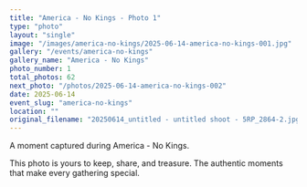 ```yaml
---
title: "America - No Kings - Photo 1"
type: "photo"
layout: "single"
image: "/images/america-no-kings/2025-06-14-america-no-kings-001.jpg"
gallery: "/events/america-no-kings"
gallery_name: "America - No Kings"
photo_number: 1
total_photos: 62
next_photo: "/photos/2025-06-14-america-no-kings-002"
date: 2025-06-14
event_slug: "america-no-kings"
location: ""
original_filename: "20250614_untitled - untitled shoot - 5RP_2864-2.jpg"
---
```


A moment captured during America - No Kings.

This photo is yours to keep, share, and treasure. The authentic moments that make every gathering special.